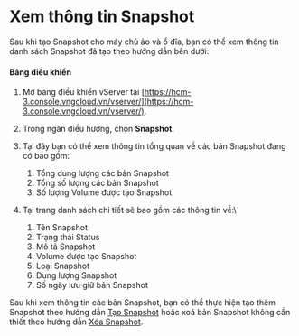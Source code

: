 # Xem thông tin Snapshot

Sau khi tạo Snapshot cho máy chủ ảo và ổ đĩa, bạn có thể xem thông tin danh sách Snapshot đã tạo theo hướng dẫn bên dưới:

#### Bảng điều khiển 

1. Mở bảng điều khiển vServer tại [https://hcm-3.console.vngcloud.vn/vserver/](https://hcm-3.console.vngcloud.vn/vserver/).
2. Trong ngăn điều hướng, chọn **Snapshot**.
3. Tại đây bạn có thể xem thông tin tổng quan về các bản Snapshot đang có bao gồm: 
   1. Tổng dung lượng các bản Snapshot
   2. Tổng số lượng các bản Snapshot
   3. Số lượng Volume được tạo Snapshot
4. Tại trang danh sách chi tiết sẽ bao gồm các thông tin về:\

   1. Tên Snapshot
   2. Trạng thái Status
   3. Mô tả Snapshot
   4. Volume được tạo Snapshot
   5. Loại Snapshot
   6. Dung lượng Snapshot
   7. Số ngày lưu giữ bản Snapshot

Sau khi xem thông tin các bản Snapshot, bạn có thể thực hiện tạo thêm Snapshot theo hướng dẫn [Tạo Snapshot](https://docs.vngcloud.vn/vng-cloud-document/vn/vserver/compute-hcm03-1a/snapshot/tao-snapshot) hoặc xoá bản Snapshot không cần thiết theo hướng dẫn [Xóa Snapshot](https://docs.vngcloud.vn/vng-cloud-document/vn/vserver/compute-hcm03-1a/snapshot/xoa-snapshot).

